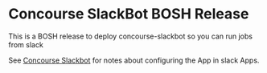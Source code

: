 # Concourse SlackBot BOSH Release

This is a BOSH release to deploy concourse-slackbot so you can run jobs from slack

See [Concourse Slackbot](https://github.com/shreddedbacon/concourse-slackbot) for notes about configuring the App in slack Apps.
